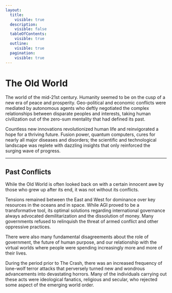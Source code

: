 ```yaml
---
layout:
  title:
    visible: true
  description:
    visible: false
  tableOfContents:
    visible: true
  outline:
    visible: true
  pagination:
    visible: true
---
```


# The Old World

The world of the mid-21st century. Humanity seemed to be on the cusp of a new era of peace and prosperity. Geo-political and economic conflicts were mediated by autonomous agents who deftly negotiated the complex relationships between disparate peoples and interests, taking human civilization out of the zero-sum mentality that had defined its past.

Countless new innovations revolutionized human life and reinvigorated a hope for a thriving future. Fusion power, quantum computers, cures for nearly all major diseases and disorders; the scientific and technological landscape was replete with dazzling insights that only reinforced the surging wave of progress.

***

## Past Conflicts

While the Old World is often looked back on with a certain innocent awe by those who grew up after its end, it was not without its conflicts.

Tensions remained between the East and West for dominance over key resources in the oceans and in space. While AGI proved to be a transformative tool, its optimal solutions regarding international governance always advocated demilitarization and the dissolution of money. Many governments refused to relinquish the threat of armed conflict and other oppressive practices.

There were also many fundamental disagreements about the role of government, the future of human purpose, and our relationship with the virtual worlds where people were spending increasingly more and more of their lives.

During the period prior to The Crash, there was an increased frequency of lone-wolf terror attacks that perversely turned new and wondrous advancements into devastating horrors. Many of the individuals carrying out these acts were ideological fanatics, religious and secular, who rejected some aspect of the emerging world order.
